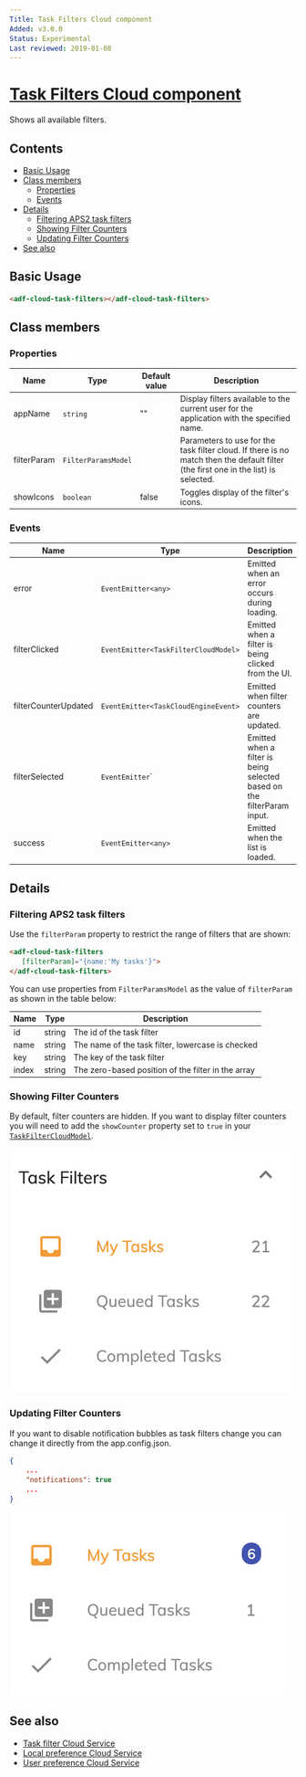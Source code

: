 ```yaml
---
Title: Task Filters Cloud component
Added: v3.0.0
Status: Experimental
Last reviewed: 2019-01-08
---
```


# [Task Filters Cloud component](../../../lib/process-services-cloud/src/lib/task/task-filters/components/task-filters-cloud.component.ts "Defined in task-filters-cloud.component.ts")

Shows all available filters.

## Contents

-   [Basic Usage](#basic-usage)
-   [Class members](#class-members)
    -   [Properties](#properties)
    -   [Events](#events)
-   [Details](#details)
    -   [Filtering APS2 task filters](#filtering-aps2-task-filters)
    -   [Showing Filter Counters](#showing-filter-counters)
    -   [Updating Filter Counters](#updating-filter-counters)
-   [See also](#see-also)

## Basic Usage

```html
<adf-cloud-task-filters></adf-cloud-task-filters>
```

## Class members

### Properties

| Name        | Type                | Default value | Description                                                                                                                        |
|-------------|---------------------|---------------|------------------------------------------------------------------------------------------------------------------------------------|
| appName     | `string`            | ""            | Display filters available to the current user for the application with the specified name.                                         |
| filterParam | `FilterParamsModel` |               | Parameters to use for the task filter cloud. If there is no match then the default filter (the first one in the list) is selected. |
| showIcons   | `boolean`           | false         | Toggles display of the filter's icons.                                                                                             |

### Events

| Name                 | Type                                  | Description                                                             |
|----------------------|---------------------------------------|-------------------------------------------------------------------------|
| error                | `EventEmitter<any>`                   | Emitted when an error occurs during loading.                            |
| filterClicked        | `EventEmitter<TaskFilterCloudModel>`  | Emitted when a filter is being clicked from the UI.                     |
| filterCounterUpdated | `EventEmitter<TaskCloudEngineEvent>`  | Emitted when filter counters are updated.                               |
| filterSelected       | `EventEmitter`<TaskFilterCloudModel>` | Emitted when a filter is being selected based on the filterParam input. |
| success              | `EventEmitter<any>`                   | Emitted when the list is loaded.                                        |

## Details

### Filtering APS2 task filters

Use the `filterParam` property to restrict the range of filters that are shown:

```html
<adf-cloud-task-filters
   [filterParam]="{name:'My tasks'}">
</adf-cloud-task-filters>
```

You can use properties from `FilterParamsModel` as the value of `filterParam` as shown in the table below:

| Name | Type | Description |
| ---- | ---- | ----------- |
| id | string | The id of the task filter |
| name | string | The name of the task filter, lowercase is checked |
| key | string | The key of the task filter |
| index | string | The zero-based position of the filter in the array |

### Showing Filter Counters

By default, filter counters are hidden. If you want to display filter counters you will need to add the `showCounter` property set to `true` in your [`TaskFilterCloudModel`](../../../lib/process-services-cloud/src/lib/task/task-filters/models/filter-cloud.model.ts). 

![](../../docassets/images/task-filter-counter.png)

### Updating Filter Counters

If you want to disable notification bubbles as task filters change you can change it directly  from the app.config.json.

```json
{
    ...
    "notifications": true
    ...
}
```

![](../../docassets/images/update-filter-bubble.png)

## See also

-   [Task filter Cloud Service](../services/task-filter-cloud.service.md)
-   [Local preference Cloud Service](../services/local-preference-cloud.service.md)
-   [User preference Cloud Service](../services/user-preference-cloud.service.md)
